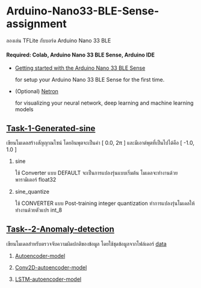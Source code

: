 # Arduino-Nano33-BLE-Sense-assignment

<p> ลองเล่น TFLite กับบอร์ด Arduino Nano 33 BLE </p>
<h4><b>Required:</b> Colab, Arduino Nano 33 BLE Sense, Arduino IDE</h4>

- [Getting started with the Arduino Nano 33 BLE Sense](https://www.arduino.cc/en/Guide/NANO33BLESense#use-your-arduino-nano-33-ble-sense-on-the-arduino-web-ide)<p>
for setup your Arduino Nano 33 BLE Sense for the first time. 
</p>

- (Optional) [Netron](https://github.com/lutzroeder/netron) <p>
for visualizing your  neural network, deep learning and machine learning models
</p>

## [Task-1-Generated-sine](Task-1-Generated-sine)
 เขียนโมเดลสร้างสัญญาณไซน์ โดยอินพุตจะเป็นค่า [ 0.0, 2π ] และมีเอาต์พุตที่เป็นไปได้คือ [ -1.0, 1.0 ]

1. sine <p> ใช้ Converter แบบ DEFAULT จะเป็นการแปลงรุ่นแบบเริ่มต้น โมเดลจะทำงานด้วยพารามิเตอร์ float32</p>
2. sine_quantize <p> ใช้ CONVERTER แบบ Post-training integer quantization ทำการแปลงรุ่นโมเดลให้ทำงานด้วยตัวแปร int_8</p>


## [Task--2-Anomaly-detection](Task-2-Autoencoder)
 เขียนโมเดลสำหรับตรวจจับความผิดปกติของข้อมูล โดยใช้ชุดข้อมูลจากโฟล์เดอร์ [data](data)

1. [Autoencoder-model](Task-2-Anomaly-detect\autoencoder-model)

2. [Conv2D-autoencoder-model](Task-2-Anomaly-detect\Conv2D-autoencoder-model)

3. [LSTM-autoencoder-model](Task-2-Anomaly-detect\LSTM-autoencoder-model)

